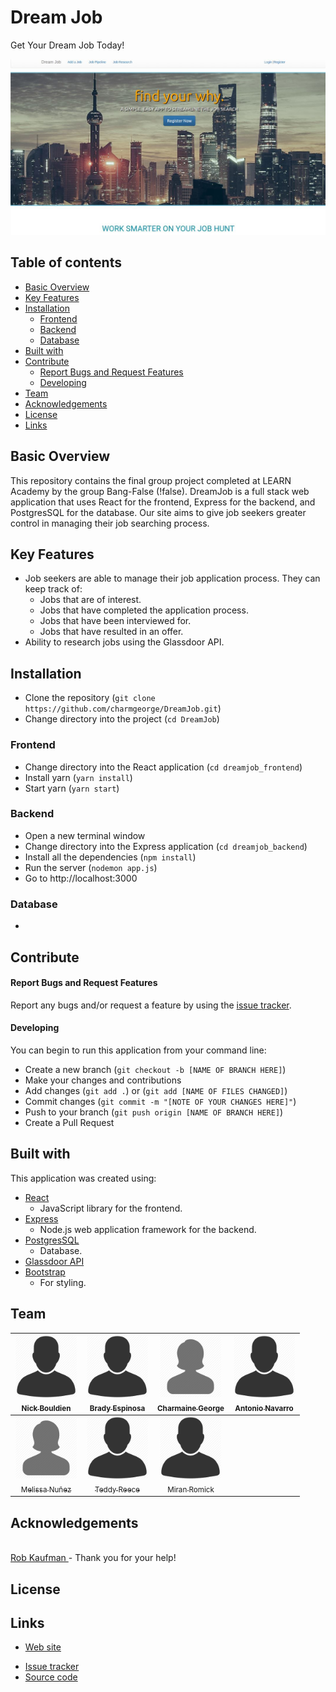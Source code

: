 Dream Job
======================

Get Your Dream Job Today!

[![Dream Job site](dreamjob_frontend\public\dreamjob_snapshot.JPG)](https://bangfalse.herokuapp.com//)

## Table of contents
- [Basic Overview](#basic-overview)
- [Key Features](#key-features)
- [Installation](#installation)
    - [Frontend](#frontend)    
    - [Backend](#backend)
    - [Database](#database)
- [Built with ](#built-with)
- [Contribute ](#development)
    - [Report Bugs and Request Features](#typo3-extension-repository)
    - [Developing](#composer)
- [Team ](#team)
- [Acknowledgements ](#acknowledgements)
- [License](#license)
- [Links](#links)

## Basic Overview
This repository contains the final group project completed at LEARN Academy by the group Bang-False (!false). DreamJob is a full stack web application that uses React for the frontend, Express for the backend, and PostgresSQL for the database. Our site aims to give job seekers greater control in managing their job searching process.

## Key Features

* Job seekers are able to manage their job application process. They can keep track of:
  - Jobs that are of interest.
  - Jobs that have completed the application process.
  - Jobs that have been interviewed for.
  - Jobs that have resulted in an offer.
* Ability to research jobs using the Glassdoor API.
<!-- * Job Pipeline --how to explain what this does? -->

## Installation
<!-- Do we need to npm install in the frontend too?? -->

- Clone the repository (`git clone https://github.com/charmgeorge/DreamJob.git`)
- Change directory into the project (`cd DreamJob`)
### Frontend
- Change directory into the React application (`cd dreamjob_frontend`)
- Install yarn (`yarn install`)
- Start yarn (`yarn start`)
### Backend
- Open a new terminal window
- Change directory into the Express application (`cd dreamjob_backend`)
- Install all the dependencies (`npm install`)
- Run the server (`nodemon app.js`)
- Go to http://localhost:3000
### Database
-

## Contribute

#### Report Bugs and Request Features

Report any bugs and/or request a feature by using the [issue tracker](https://github.com/charmgeorge/dreamjob/issues).

#### Developing
You can begin to run this application from your command line:
- Create a new branch (`git checkout -b [NAME OF BRANCH HERE]`)
- Make your changes and contributions
- Add changes (`git add .`) or (`git add [NAME OF FILES CHANGED]`)
- Commit changes (`git commit -m "[NOTE OF YOUR CHANGES HERE]"`)
- Push to your branch (`git push origin [NAME OF BRANCH HERE]`)
- Create a Pull Request

## Built with
This application was created using:
* [React](https://facebook.github.io/react/y)
  - JavaScript library for the frontend.
* [Express](https://expressjs.com/)
  - Node.js web application framework for the backend.
* [PostgresSQL](https://www.postgresql.org/)
  - Database.
* [Glassdoor API](https://www.glassdoor.com/developer/index.htm)
* [Bootstrap](http://getbootstrap.com/)
  - For styling.

## Team
<!-- !False TEAM -LIST:START  -->
| [<img src="dreamjob_frontend\public\placeholder_male.png" width="100px;"/><br /><sub>Nick Bouldien</sub>](https://github.com/nickbouldien)<br /> | [<img src="dreamjob_frontend\public\placeholder_male.png" width="100px;"/><br /><sub>Brady Espinosa</sub>](https://github.com/brady-espinosa)<br /> | [<img src="dreamjob_frontend\public\placeholder_female.png" width="100px;"/><br /><sub>Charmaine George</sub>](https://github.com/charmgeorge)<br /> | [<img src="dreamjob_frontend\public\placeholder_male.png" width="100px;"/><br /><sub>Antonio Navarro</sub>](https://github.com/aln4e)<br />
| :---: | :---: | :---: | :---: |
| [<img src="dreamjob_frontend\public\placeholder_female.png" width="100px;"/><br /><sub> Melissa Nuñez </sub>](https://github.com/DataIsMeta)<br /> | [<img src="dreamjob_frontend\public\placeholder_male.png" width="100px;"/><br /><sub>Teddy Reece</sub>](https://github.com/TeddyReece)<br /> | [<img src="dreamjob_frontend\public\placeholder_male.png" width="100px;"/><br /><sub>Miran Romick</sub>](https://github.com/miranromick)<br />
<!-- !FALSE TEAM-LIST:END -->

## Acknowledgements
[<br />Rob Kaufman ](https://github.com/orangewolf)- Thank you for your help!</br>

## License

## Links

* [Web site](https://bangfalse.herokuapp.com/)
<!-- * [Documentation](#) -->
<!-- * [Forum](#) -->
* [Issue tracker](https://github.com/charmgeorge/dreamjob/issues)
* [Source code](https://github.com/charmgeorge/DreamJob)
